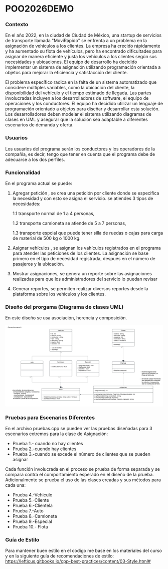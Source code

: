 # POO2026DEMO

### Contexto 
En el año 2022, en la ciudad de Ciudad de México, una startup de servicios de transporte llamada "MoviRápido" se enfrenta a un problema en la asignación de vehículos a los clientes. La empresa ha crecido rápidamente y ha aumentado su flota de vehículos, pero ha encontrado dificultades para asignar de manera eficiente y justa los vehículos a los clientes según sus necesidades y ubicaciones. El equipo de desarrollo ha decidido implementar un sistema de asignación utilizando programación orientada a objetos para mejorar la eficiencia y satisfacción del cliente. 

El problema específico radica en la falta de un sistema automatizado que considere múltiples variables, como la ubicación del cliente, la disponibilidad del vehículo y el tiempo estimado de llegada. Las partes involucradas incluyen a los desarrolladores de software, el equipo de operaciones y los conductores. El equipo ha decidido utilizar un lenguaje de programación orientado a objetos para diseñar y desarrollar esta solución. Los desarrolladores deben modelar el sistema utilizando diagramas de clases en UML y asegurar que la solución sea adaptable a diferentes escenarios de demanda y oferta. 
 
### Usuarios
Los usuarios del programa serán los conductores y los operadores de la compañía, es decir, tengo que tener en cuenta que el programa debe de adecuarse a los dos perfiles. 

### Funcionalidad
En el programa actual se puede:

1. Agregar petición , se crea una petición por cliente donde se especifica la necesidad y con esto se asigna el servicio. se atiendes 3 tipos de necesidades:

   1.1 transporte normal de 1 a 4 personas,

   1.2 transporte camioneta se atiende de 5 a 7 personas,

   1.3 transporte espcial que puede tener silla de ruedas o cajas para carga de material de 500 kg o 1000 kg. 
                     

3. Asignar vehículos , se asignan los vahículos registrados en el programa para atender las peticiones de los clientes. La asignación se base primero en el tipo de necesidad registrada, después en el número de pasajeros y la ubicación.

4. Mostrar asignaciones, se genera un reporte sobre las asignaciones realizadas para que los administradores del servicio lo puedan revisar
   
5. Generar reportes, se permiten realizar diversos reportes desde la plataforma sobre los vehículos y los clientes.

### Diseño del prorgama (Diagrama de clases UML)

En este diseño se usa asociación, herencia y composición.  

![diagrama_clases](UML.jpeg)


### Pruebas para Escenarios Diferentes 
En el archivo pruebas.cpp se pueden ver las pruebas diseñadas para 3 escenarios extremos para la clase de Asignación:

 * Prueba 1.- cuando no hay clientes
 * Prueba 2.-cuendo hay clientes
 * Prueba 3.-cuando se excede el número de clientes que se pueden asignar

Cada función involucrada en el proceso se prueba de forma separada y se compara contra el comportamiento esperado en el diseño de la prueba. 
Adicionalmente se prueba el uso de las clases creadas y sus métodos para cada una:

 * Prueba 4.-Vehiculo
 * Prueba 5.-Cliente
 * Prueba 6.-Clientela
 * Prueba 7.-Auto
 * Prueba 8.-Camioneta
 * Prueba 9.-Especial
 * Prueba 10.- Flota

### Guía de Estilo
Para mantener buen estilo en el código me basé en los materiales del curso y en la siguiente guía de recomendaciones de estilo:  https://lefticus.gitbooks.io/cpp-best-practices/content/03-Style.html# 

